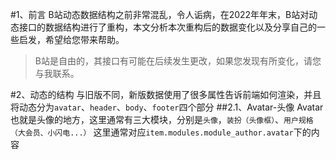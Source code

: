 #1、前言
B站动态数据结构之前非常混乱，令人诟病，在2022年年末，B站对动态接口的数据结构进行了重构，本文分析本次重构后的数据变化以及分享自己的一些启发，希望给您带来帮助。
> B站是自由的，其接口有可能在后续发生更改，如果您发现有所变化，请您与我联系。

#2、动态的结构
与旧版不同，新版数据使用了很多属性告诉前端如何渲染，并且将动态分为`avatar`、`header`、`body`、`footer`四个部分
##2.1、Avatar-头像
Avatar也就是头像的地方，这里通常有三大模块，分别是`头像`，`装扮（头像框）`、`用户规格（大会员、小闪电...）`
这里通常对应`item.modules.module_author.avatar`下的内容